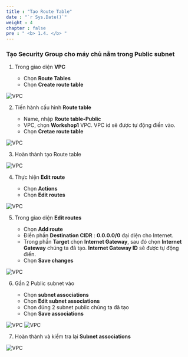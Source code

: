 ```yaml
---
title : "Tạo Route Table"
date : "`r Sys.Date()`"
weight : 4
chapter : false
pre : " <b> 1.4. </b> "
---
```


### Tạo Security Group cho máy chủ nằm trong Public subnet

1. Trong giao diện **VPC**

    - Chọn **Route Tables**
    - Chọn **Create route table**

![VPC](/images/104/001.png)

2. Tiến hành cấu hình **Route table**

    - Name, nhập **Route table-Public**
    - VPC, chọn **Workshop1** VPC. VPC id sẽ được tự động điền vào.
    - Chọn **Cretae route table**

![VPC](/images/104/002.png)

3. Hoàn thành tạo Route table

![VPC](/images/104/003.png)

4. Thực hiện **Edit route**

    - Chọn **Actions**
    - Chọn **Edit routes**

![VPC](/images/104/004.png)

5. Trong giao diện **Edit routes**

    - Chọn **Add route**
    - Điền phần **Destination CIDR** : **0.0.0.0/0** đại diện cho Internet.
    - Trong phần **Target** chọn **Internet Gateway**, sau đó chọn **Internet Gateway** chúng ta đã tạo. **Internet Gateway ID** sẽ được tự động điền.
    - Chọn **Save changes**

![VPC](/images/104/005.png)

6. Gắn 2 Public subnet vào

    - Chọn **subnet associations**
    - Chọn **Edit subnet associations**
    - Chọn đúng 2 subnet public chúng ta đã tạo
    - Chọn **Save associations**

![VPC](/images/104/006.png)
![VPC](/images/104/007.png)

7. Hoàn thành và kiểm tra lại **Subnet associations**

![VPC](/images/104/008.png)
